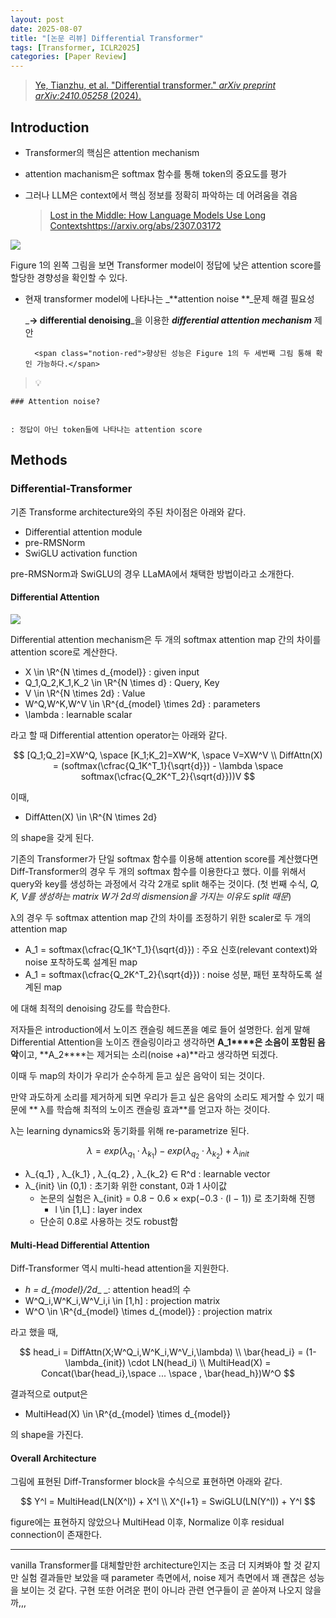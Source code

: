 ```yaml
---
layout: post
date: 2025-08-07
title: "[논문 리뷰] Differential Transformer"
tags: [Transformer, ICLR2025]
categories: [Paper Review]
---
```


> [Ye, Tianzhu, et al. "Differential transformer." ](https://arxiv.org/abs/2410.05258)[_arXiv preprint arXiv:2410.05258_](https://arxiv.org/abs/2410.05258)[ (2024).](https://arxiv.org/abs/2410.05258)



## Introduction

- Transformer의 핵심은 attention mechanism
- attention machanism은 softmax 함수를 통해 token의 중요도를 평가
- 그러나 LLM은 context에서 핵심 정보를 정확히 파악하는 데 어려움을 겪음

	> [Lost in the Middle: How Language Models Use Long Contextshttps://arxiv.org/abs/2307.03172](https://arxiv.org/abs/2307.03172)


![](https://prod-files-secure.s3.us-west-2.amazonaws.com/542b861c-36a8-4051-84e5-8804b6728dba/9083ea56-691a-4752-ae26-47f403431ac8/image.png?X-Amz-Algorithm=AWS4-HMAC-SHA256&X-Amz-Content-Sha256=UNSIGNED-PAYLOAD&X-Amz-Credential=ASIAZI2LB466SRLDHIZ3%2F20250904%2Fus-west-2%2Fs3%2Faws4_request&X-Amz-Date=20250904T180107Z&X-Amz-Expires=3600&X-Amz-Security-Token=IQoJb3JpZ2luX2VjEPn%2F%2F%2F%2F%2F%2F%2F%2F%2F%2FwEaCXVzLXdlc3QtMiJHMEUCIGCE9XD5KTqScIspuAzvL61Bq%2BXwO%2Bm2665RPZ8Sef2dAiEA6NGWWfN6zWZnZraTtx5KvH1uFyGd8ysTuzUi30ZZ9lMq%2FwMIYhAAGgw2Mzc0MjMxODM4MDUiDFXsl6KqYw%2B%2Bm%2BlHBCrcA0xxW6%2FmiJY%2B7lA3N0c4BkG1lHvPq%2B3yMNIUSuG1W%2BwGenILcdDEsgKNWJdCWQ%2F6lwt1PIWDylyOse0akIq%2FxnSrxrZsuYqDU6Nh6grqTrlBq%2FShRGRv22mMB26o55a8NKpZgCjBKUlGPtpeaEDTkUyhDj0KZ9Rb4YHjsODTp%2FlLm%2BwUXXRSHxuIHaYNC56waLbMbYe9O9LrXqZT0eRFrIsR9XJCKJ9Bh0aKs5ibjV30aZH8N5v3UIy27A31%2FpT5DWmLgVRCepvEjQehrVyHL3ergqyNysFqRuUO%2BO9Xm5U%2BHxilFqZ8WGa8OFhw0zN1crFnfhVVJpCnmLtLP6Mq9jaSBLJ7CkW598GEm9BAIFu3MBVabbQBS83pFV3dGBEpXqjZkras7CDuVi5B%2BRqWp%2FK8Vk9qdX6PikYmlvtoPb%2BNjkgp1a2kGgnnlL9cYgExeE03yo7zssJ96L0KFNTFTbjkQf3whlpPAyZ8fIrt8f%2F%2B8N0lKBOXyK9YJUB6WsZyUqR7mlW5UVW3COHh2CDlHUg%2FV4PqPs3Ne81kX7DOuroefZBNwSfJLGEBKY8UjgVcDuAAbClhZZZrhkmY2a%2Ba%2FWc4wQ7fDYsc0JcgtL3obr5iQ5KW%2FlacX7eRDWskMKyO58UGOqUBTZQywUfSEkMziLug7ruoScl%2F1VckMPtwOXcOgK8KOeggtl2%2FrvaMU3hOiJQDA90qg5PKBAslS5LbGVvfvPEOiFaUV7r3YbWuJtgI2KOFLwZ1%2B1SWsHsmrx5VYgqRLx2k%2BZedPk9a1S55v1doPVl6rhLRmps1ouxo2fgRVFsx89Sh4Tta6JvA6C%2FPC3enMVYXJZAfM7Ejb%2BO3Fklt7RQjF4%2BNWUmp&X-Amz-Signature=93fe43af350fce3e2f5296f1b6b44c5e3c448a5f38fb0e1008e7eb77a8ac2ec5&X-Amz-SignedHeaders=host&x-amz-checksum-mode=ENABLED&x-id=GetObject)


Figure 1의 왼쪽 그림을 보면 Transformer model이 정답에 낮은 attention score를 할당한 경향성을 확인할 수 있다.

- 현재 transformer model에 나타나는 _**attention noise **_문제 해결 필요성

	_**→ differential denoising**_을 이용한 _**differential attention mechanism**_ 제안


		<span class="notion-red">향상된 성능은 Figure 1의 두 세번째 그림 통해 확인 가능하다.</span>


> 💡 


	### Attention noise?


	: 정답이 아닌 token들에 나타나는 attention score



## Methods



### Differential-Transformer


기존 Transforme architecture와의 주된 차이점은 아래와 같다.

- Differential attention module
- pre-RMSNorm
- SwiGLU activation function

pre-RMSNorm과 SwiGLU의 경우 LLaMA에서 채택한 방법이라고 소개한다.



#### Differential Attention


![](https://prod-files-secure.s3.us-west-2.amazonaws.com/542b861c-36a8-4051-84e5-8804b6728dba/116d70b2-1963-4810-9167-f4c7d8a06e8f/image.png?X-Amz-Algorithm=AWS4-HMAC-SHA256&X-Amz-Content-Sha256=UNSIGNED-PAYLOAD&X-Amz-Credential=ASIAZI2LB466SRLDHIZ3%2F20250904%2Fus-west-2%2Fs3%2Faws4_request&X-Amz-Date=20250904T180107Z&X-Amz-Expires=3600&X-Amz-Security-Token=IQoJb3JpZ2luX2VjEPn%2F%2F%2F%2F%2F%2F%2F%2F%2F%2FwEaCXVzLXdlc3QtMiJHMEUCIGCE9XD5KTqScIspuAzvL61Bq%2BXwO%2Bm2665RPZ8Sef2dAiEA6NGWWfN6zWZnZraTtx5KvH1uFyGd8ysTuzUi30ZZ9lMq%2FwMIYhAAGgw2Mzc0MjMxODM4MDUiDFXsl6KqYw%2B%2Bm%2BlHBCrcA0xxW6%2FmiJY%2B7lA3N0c4BkG1lHvPq%2B3yMNIUSuG1W%2BwGenILcdDEsgKNWJdCWQ%2F6lwt1PIWDylyOse0akIq%2FxnSrxrZsuYqDU6Nh6grqTrlBq%2FShRGRv22mMB26o55a8NKpZgCjBKUlGPtpeaEDTkUyhDj0KZ9Rb4YHjsODTp%2FlLm%2BwUXXRSHxuIHaYNC56waLbMbYe9O9LrXqZT0eRFrIsR9XJCKJ9Bh0aKs5ibjV30aZH8N5v3UIy27A31%2FpT5DWmLgVRCepvEjQehrVyHL3ergqyNysFqRuUO%2BO9Xm5U%2BHxilFqZ8WGa8OFhw0zN1crFnfhVVJpCnmLtLP6Mq9jaSBLJ7CkW598GEm9BAIFu3MBVabbQBS83pFV3dGBEpXqjZkras7CDuVi5B%2BRqWp%2FK8Vk9qdX6PikYmlvtoPb%2BNjkgp1a2kGgnnlL9cYgExeE03yo7zssJ96L0KFNTFTbjkQf3whlpPAyZ8fIrt8f%2F%2B8N0lKBOXyK9YJUB6WsZyUqR7mlW5UVW3COHh2CDlHUg%2FV4PqPs3Ne81kX7DOuroefZBNwSfJLGEBKY8UjgVcDuAAbClhZZZrhkmY2a%2Ba%2FWc4wQ7fDYsc0JcgtL3obr5iQ5KW%2FlacX7eRDWskMKyO58UGOqUBTZQywUfSEkMziLug7ruoScl%2F1VckMPtwOXcOgK8KOeggtl2%2FrvaMU3hOiJQDA90qg5PKBAslS5LbGVvfvPEOiFaUV7r3YbWuJtgI2KOFLwZ1%2B1SWsHsmrx5VYgqRLx2k%2BZedPk9a1S55v1doPVl6rhLRmps1ouxo2fgRVFsx89Sh4Tta6JvA6C%2FPC3enMVYXJZAfM7Ejb%2BO3Fklt7RQjF4%2BNWUmp&X-Amz-Signature=88ad8ef25620a743caced2bda22435f0990d65c44e269e235f2f0bc58a6df336&X-Amz-SignedHeaders=host&x-amz-checksum-mode=ENABLED&x-id=GetObject)


Differential attention mechanism은 두 개의 softmax attention map 간의 차이를 attention score로 계산한다.

- X \in \R^{N \times d\_{model}} : given input
- Q\_1,Q\_2,K\_1,K\_2 \in \R^{N \times d} : Query, Key
- V \in \R^{N \times 2d} : Value
- W^Q,W^K,W^V \in \R^{d\_{model} \times 2d} : parameters
- \lambda : learnable scalar

라고 할 때 Differential attention operator는 아래와 같다.


$$
[Q_1;Q_2]=XW^Q, \space [K_1;K_2]=XW^K, \space V=XW^V \\
DiffAttn(X) = (softmax(\cfrac{Q_1K^T_1}{\sqrt{d}}) - \lambda \space softmax(\cfrac{Q_2K^T_2}{\sqrt{d}}))V
$$


이때,

- DiffAtten(X) \in \R^{N \times 2d}

의 shape을 갖게 된다.


기존의 Transformer가 단일 softmax 함수를 이용해 attention score를 계산했다면 Diff-Transformer의 경우 두 개의 softmax 함수를 이용한다고 했다. 이를 위해서 query와 key를 생성하는 과정에서 각각 2개로 split 해주는 것이다. <span class="notion-red">(첫 번째 수식, </span><span class="notion-red">_Q, K, V를 생성하는 matrix W가 2d의 dismension을 가지는 이유도 split 때문_</span><span class="notion-red">)</span>


 λ의 경우 두 softmax attention map 간의 차이를 조정하기 위한 scaler로 두 개의 attention map

- A\_1 = softmax(\cfrac{Q\_1K^T\_1}{\sqrt{d}}) : 주요 신호(relevant context)와 noise 포착하도록 설계된 map
- A\_1 = softmax(\cfrac{Q\_2K^T\_2}{\sqrt{d}}) : noise 성분, 패턴 포착하도록 설계된 map 

에 대해 최적의 denoising 강도를 학습한다.


저자들은 introduction에서 노이즈 캔슬링 헤드폰을 예로 들어 설명한다. 쉽게 말해 Differential Attention을 노이즈 캔슬링이라고 생각하면 **A\_1****은 소음이 포함된 음악**이고, **A\_2****는 제거되는 소리(noise +a)**라고 생각하면 되겠다. 


이때 두 map의 차이가 우리가 순수하게 듣고 싶은 음악이 되는 것이다. 


만약 과도하게 소리를 제거하게 되면 우리가 듣고 싶은 음악의 소리도 제거할 수 있기 때문에 ** λ를 학습해 최적의 노이즈 캔슬링 효과**를 얻고자 하는 것이다.


λ는 learning dynamics와 동기화를 위해 re-parametrize 된다.


$$
\lambda = exp(\lambda_{q_1} \cdot \lambda_{k_1}) - exp(\lambda_{q_2} \cdot \lambda_{k_2}) + \lambda_{init}
$$

- λ\_{q\_1} , λ\_{k\_1} , λ\_{q\_2} , λ\_{k\_2} ∈ R^d : learnable vector
- λ\_{init} \in (0,1) : 초기화 위한 constant, 0과 1 사이값
	- 논문의 실험은 λ\_{init} = 0.8 − 0.6 × exp(−0.3 · (l − 1)) 로 초기화해 진행
		- l \in [1,L] : layer index
	- 단순히 0.8로 사용하는 것도 robust함


#### **Multi-Head Differential Attention**


Diff-Transformer 역시 multi-head attention을 지원한다.

- _h = d\_{model}/2d__ _: attention head의 수
- W^Q\_i,W^K\_i,W^V\_i,i \in [1,h] : projection matrix
- W^O \in \R^{d\_{model} \times d\_{model}} : projection matrix

라고 했을 때,


$$
head_i = DiffAttn(X;W^Q_i,W^K_i,W^V_i,\lambda) \\
\bar{head_i} = (1-\lambda_{init}) \cdot LN(head_i) \\
MultiHead(X) = Concat(\bar{head_i},\space ... \space , \bar{head_h})W^O
$$


결과적으로 output은

- MultiHead(X) \in \R^{d\_{model} \times d\_{model}}

의 shape을 가진다.



#### Overall Architecture


그림에 표현된 Diff-Transformer block을 수식으로 표현하면 아래와 같다.


$$
Y^l = MultiHead(LN(X^l)) + X^l \\
X^{l+1} = SwiGLU(LN(Y^l)) + Y^l
$$


figure에는 표현하지 않았으나 MultiHead 이후, Normalize 이후 residual connection이 존재한다.


---


vanilla Transformer를 대체할만한 architecture인지는 조금 더 지켜봐야 할 것 같지만 실험 결과들만 보았을 때 parameter 측면에서, noise 제거 측면에서 꽤 괜찮은 성능을 보이는 것 같다. 구현 또한 어려운 편이 아니라 관련 연구들이 곧 쏟아져 나오지 않을까,,,

